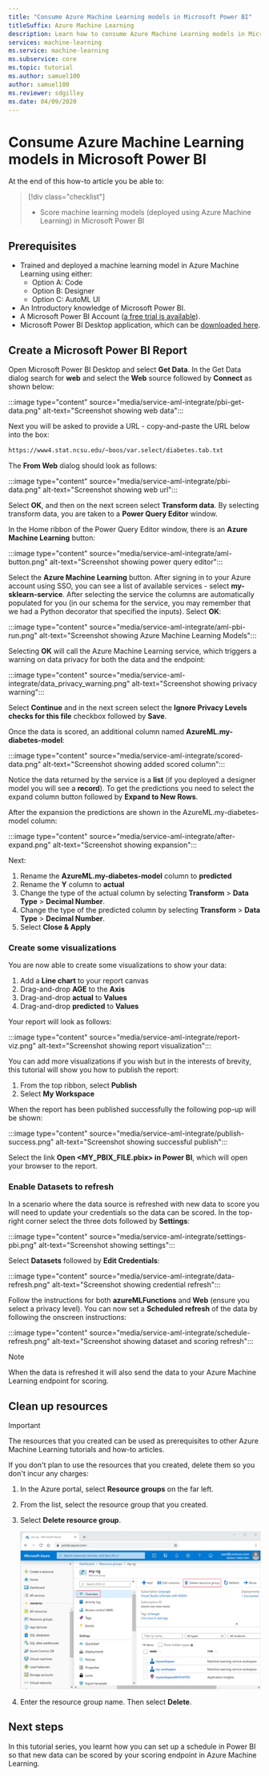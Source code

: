 ```yaml
---
title: "Consume Azure Machine Learning models in Microsoft Power BI"
titleSuffix: Azure Machine Learning
description: Learn how to consume Azure Machine Learning models in Microsoft Power BI.
services: machine-learning
ms.service: machine-learning
ms.subservice: core
ms.topic: tutorial
ms.author: samuel100
author: samuel100
ms.reviewer: sdgilley
ms.date: 04/09/2020
---
```


# Consume Azure Machine Learning models in Microsoft Power BI

At the end of this how-to article you be able to:

> [!div class="checklist"]
> * Score machine learning models (deployed using Azure Machine Learning) in Microsoft Power BI

## Prerequisites

- Trained and deployed a machine learning model in Azure Machine Learning using either:
    - Option A: Code
    - Option B: Designer
    - Option C: AutoML UI
- An Introductory knowledge of Microsoft Power BI.
- A Microsoft Power BI Account ([a free trial is available](https://powerbi.microsoft.comget-started/)).
- Microsoft Power BI Desktop application, which can be [downloaded here](https://powerbi.microsoft.com/downloads).

## Create a Microsoft Power BI Report

Open Microsoft Power BI Desktop and select **Get Data**. In the Get Data dialog search for **web** and select the **Web** source followed by **Connect** as shown below:

:::image type="content" source="media/service-aml-integrate/pbi-get-data.png" alt-text="Screenshot showing web data":::

Next you will be asked to provide a URL - copy-and-paste the URL below into the box:

```txt 
https://www4.stat.ncsu.edu/~boos/var.select/diabetes.tab.txt
```

The **From Web** dialog should look as follows:

:::image type="content" source="media/service-aml-integrate/pbi-data.png" alt-text="Screenshot showing web url":::

Select **OK**, and then on the next screen select **Transform data**. By selecting transform data, you are taken to a **Power Query Editor** window.

In the Home ribbon of the Power Query Editor window, there is an **Azure Machine Learning** button:

:::image type="content" source="media/service-aml-integrate/aml-button.png" alt-text="Screenshot showing power query editor":::

Select the **Azure Machine Learning** button. After signing in to your Azure account using SSO, you can see a list of available services - select **my-sklearn-service**. After selecting the service the columns are automatically populated for you (in our schema for the service, you may remember that we had a Python decorator that specified the inputs). Select **OK**:

:::image type="content" source="media/service-aml-integrate/aml-pbi-run.png" alt-text="Screenshot showing Azure Machine Learning Models":::

Selecting **OK** will call the Azure Machine Learning service, which triggers a warning on data privacy for both the data and the endpoint:

:::image type="content" source="media/service-aml-integrate/data_privacy_warning.png" alt-text="Screenshot showing privacy warning":::

Select **Continue** and in the next screen select the **Ignore Privacy Levels checks for this file** checkbox followed by **Save**.

Once the data is scored, an additional column named **AzureML.my-diabetes-model**:

:::image type="content" source="media/service-aml-integrate/scored-data.png" alt-text="Screenshot showing added scored column":::

Notice the data returned by the service is a **list** (if you deployed a designer model you will see a **record**). To get the predictions you need to select the expand column button followed by **Expand to New Rows**.

After the expansion the predictions are shown in the AzureML.my-diabetes-model column:

:::image type="content" source="media/service-aml-integrate/after-expand.png" alt-text="Screenshot showing expansion":::

Next:

1. Rename the **AzureML.my-diabetes-model** column to **predicted**
1. Rename the **Y** column to **actual**
1. Change the type of the actual column by selecting **Transform** > **Data Type** > **Decimal Number**.
1. Change the type of the predicted column by selecting **Transform** > **Data Type** > **Decimal Number**.
1. Select **Close & Apply**

### Create some visualizations

You are now able to create some visualizations to show your data:

1. Add a **Line chart** to your report canvas
1. Drag-and-drop **AGE** to the **Axis**
1. Drag-and-drop **actual** to **Values**
1. Drag-and-drop **predicted** to **Values**

Your report will look as follows:

:::image type="content" source="media/service-aml-integrate/report-viz.png" alt-text="Screenshot showing report visualization":::

You can add more visualizations if you wish but in the interests of brevity, this tutorial will show you how to publish the report:

1. From the top ribbon, select **Publish**
1. Select **My Workspace** 

When the report has been published successfully the following pop-up will be shown:

:::image type="content" source="media/service-aml-integrate/publish-success.png" alt-text="Screenshot showing successful publish":::

Select the link **Open <MY_PBIX_FILE.pbix> in Power BI**, which will open your browser to the report.

### Enable Datasets to refresh

In a scenario where the data source is refreshed with new data to score you will need to update your credentials so the data can be scored. In the top-right corner select the three dots followed by **Settings**:

:::image type="content" source="media/service-aml-integrate/settings-pbi.png" alt-text="Screenshot showing settings":::

Select **Datasets** followed by **Edit Credentials**:

:::image type="content" source="media/service-aml-integrate/data-refresh.png" alt-text="Screenshot showing credential refresh":::

Follow the instructions for both **azureMLFunctions** and **Web** (ensure you select a privacy level). You can now set a **Scheduled refresh** of the data by following the onscreen instructions:

:::image type="content" source="media/service-aml-integrate/schedule-refresh.png" alt-text="Screenshot showing dataset and scoring refresh":::

>[!NOTE]
> When the data is refreshed it will also send the data to your Azure Machine Learning endpoint for scoring.

## Clean up resources

>[!IMPORTANT]
>The resources that you created can be used as prerequisites to other Azure Machine Learning tutorials and how-to articles. 


If you don't plan to use the resources that you created, delete them so you don't incur any charges:

1. In the Azure portal, select **Resource groups** on the far left.
 
1. From the list, select the resource group that you created.

1. Select **Delete resource group**.

   ![Screenshot of the selections to delete a resource group in the Azure portal.](./media/service-aml-integrate/delete-resources.png)

1. Enter the resource group name. Then select **Delete**.

## Next steps

In this tutorial series, you learnt how you can set up a schedule in Power BI so that new data can be scored by your scoring endpoint in Azure Machine Learning.
